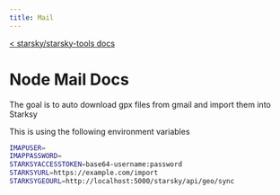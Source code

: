 ```yaml
---
title: Mail
---
```


[< starsky/starsky-tools docs](../readme.md)

# Node Mail Docs

The goal is to auto download gpx files from gmail and import them into Starksy

This is using the following environment variables

```sh
IMAPUSER=
IMAPPASSWORD=
STARKSYACCESSTOKEN=base64-username:password
STARKSYURL=https://example.com/import
STARKSYGEOURL=http://localhost:5000/starsky/api/geo/sync
```
